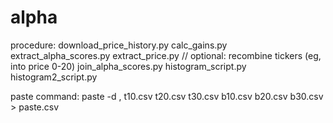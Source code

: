 alpha
=====

procedure:
download_price_history.py
calc_gains.py
extract_alpha_scores.py
extract_price.py
// optional: recombine tickers (eg, into price 0-20)
join_alpha_scores.py
histogram_script.py
histogram2_script.py

paste command:
paste -d , t10.csv t20.csv t30.csv b10.csv b20.csv b30.csv > paste.csv


